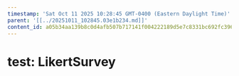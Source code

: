 ```yaml
---
timestamp: 'Sat Oct 11 2025 10:28:45 GMT-0400 (Eastern Daylight Time)'
parent: '[[../20251011_102845.03e1b234.md]]'
content_id: a05b34aa139b8c0d4afb507b717141f004222189d5e7c8331bc692fc3969cc2d
---
```


# test: LikertSurvey

